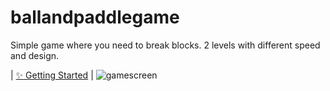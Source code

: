 # ballandpaddlegame
Simple game where you need to break blocks. 2 levels with different speed and design.

| [:sparkles: Getting Started](https://simmer.io/@bladerunner40k/~39744529-2989-ea7d-1761-b991af770ca7) |
![gamescreen](https://user-images.githubusercontent.com/45365067/78705841-c5067e80-7916-11ea-8c21-cb6135dad17f.png)
